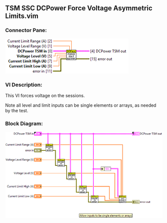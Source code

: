 ## **TSM SSC DCPower Force Voltage Asymmetric Limits.vim**
### Connector Pane:
![alt text](/docs/images/Instrument%20Control/DCPower/TSM%20SSC%20DCPower%20Force%20Voltage%20Asymmetric%20Limits.vimc.png "TSM SSC DCPower Force Voltage Asymmetric Limits.vim connector pane")

### VI Description:
This VI forces voltage on the sessions.

Note all level and limit inputs can be single elements or arrays, as needed by the test.

### Block Diagram:
![alt text](/docs/images/Instrument%20Control/DCPower/TSM%20SSC%20DCPower%20Force%20Voltage%20Asymmetric%20Limits.vimd.png "TSM SSC DCPower Force Voltage Asymmetric Limits.vim block diagram")
